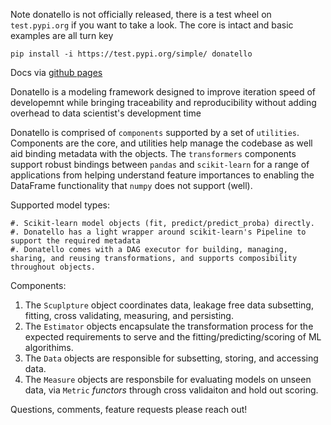 Note donatello is not officially released, there is a test wheel on `test.pypi.org`
if you want to take a look. The core is intact and basic examples are all turn key

`pip install -i https://test.pypi.org/simple/ donatello`


Docs via [github pages](https://marksweissma.github.io/donatello/)

Donatello is a modeling framework designed to improve iteration speed of developemnt while bringing traceability and reproducibility
without adding overhead to data scientist's development time

Donatello is comprised of `components` supported by a set of `utilities`. 
Components are the core, and utilities help manage the codebase as well aid binding metadata with the objects.
The `transformers` components  support robust bindings between `pandas` and `scikit-learn` for a range of applications from helping understand feature importances to enabling the DataFrame functionality that `numpy` does not support (well).

Supported model types:

    #. Scikit-learn model objects (fit, predict/predict_proba) directly. 
    #. Donatello has a light wrapper around scikit-learn's Pipeline to support the required metadata
    #. Donatello comes with a DAG executor for building, managing, sharing, and reusing transformations, and supports composibility throughout objects.
  
Components:
  
  1. The `Scuplpture` object coordinates data, leakage free data subsetting, fitting, cross validating, measuring, and persisting. 
  2. The `Estimator` objects encapsulate the transformation process for the expected requirements to serve and the fitting/predicting/scoring of ML algorithims. 
  3. The `Data` objects are responsible for subsetting, storing, and accessing data.
  4. The `Measure` objects are responsbile for evaluating models on unseen data, via `Metric` *functors* through cross validaiton and hold out scoring.

Questions, comments, feature requests please reach out!
